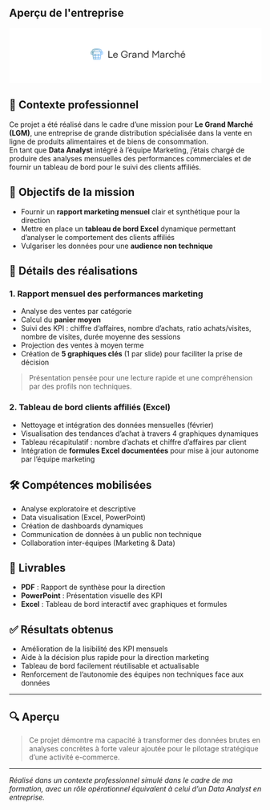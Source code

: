 ## Aperçu de l'entreprise

![Aperçu du site web](images/Capture_projet2.PNG)

## 📌 Contexte professionnel

Ce projet a été réalisé dans le cadre d’une mission pour **Le Grand Marché (LGM)**, une entreprise de grande distribution spécialisée dans la vente en ligne de produits alimentaires et de biens de consommation.  
En tant que **Data Analyst** intégré à l’équipe Marketing, j’étais chargé de produire des analyses mensuelles des performances commerciales et de fournir un tableau de bord pour le suivi des clients affiliés.

## 🎯 Objectifs de la mission

- Fournir un **rapport marketing mensuel** clair et synthétique pour la direction
- Mettre en place un **tableau de bord Excel** dynamique permettant d’analyser le comportement des clients affiliés
- Vulgariser les données pour une **audience non technique**

## 🧩 Détails des réalisations

### 1. Rapport mensuel des performances marketing

- Analyse des ventes par catégorie
- Calcul du **panier moyen**
- Suivi des KPI : chiffre d’affaires, nombre d’achats, ratio achats/visites, nombre de visites, durée moyenne des sessions
- Projection des ventes à moyen terme
- Création de **5 graphiques clés** (1 par slide) pour faciliter la prise de décision

> Présentation pensée pour une lecture rapide et une compréhension par des profils non techniques.

### 2. Tableau de bord clients affiliés (Excel)

- Nettoyage et intégration des données mensuelles (février)
- Visualisation des tendances d’achat à travers 4 graphiques dynamiques
- Tableau récapitulatif : nombre d’achats et chiffre d’affaires par client
- Intégration de **formules Excel documentées** pour mise à jour autonome par l’équipe marketing

## 🛠️ Compétences mobilisées

- Analyse exploratoire et descriptive
- Data visualisation (Excel, PowerPoint)
- Création de dashboards dynamiques
- Communication de données à un public non technique
- Collaboration inter-équipes (Marketing & Data)

## 📂 Livrables

- **PDF** : Rapport de synthèse pour la direction
- **PowerPoint** : Présentation visuelle des KPI
- **Excel** : Tableau de bord interactif avec graphiques et formules

## ✅ Résultats obtenus

- Amélioration de la lisibilité des KPI mensuels
- Aide à la décision plus rapide pour la direction marketing
- Tableau de bord facilement réutilisable et actualisable
- Renforcement de l’autonomie des équipes non techniques face aux données

---

## 🔍 Aperçu

> Ce projet démontre ma capacité à transformer des données brutes en analyses concrètes à forte valeur ajoutée pour le pilotage stratégique d’une activité e-commerce.

---

*Réalisé dans un contexte professionnel simulé dans le cadre de ma formation, avec un rôle opérationnel équivalent à celui d’un Data Analyst en entreprise.*

